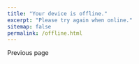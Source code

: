 ```yaml
---
title: "Your device is offline."
excerpt: "Please try again when online."
sitemap: false
permalink: /offline.html
---
```


<a onclick="window.history.back()" class="btn">Previous page</a>
